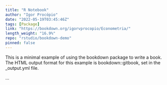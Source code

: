 ```yaml
---
title: "R Notebook"
author: "Igor Procópio"
date: "2022-05-19T03:45:46Z"
tags: [Package]
link: "https://bookdown.org/igorvprocopio/Econometria/"
length_weight: "16.9%"
repo: "rstudio/bookdown-demo"
pinned: false
---
```


<p>This is a minimal example of using the bookdown package to write a book. The HTML output format for this example is bookdown::gitbook, set in the _output.yml file.</p> ...
